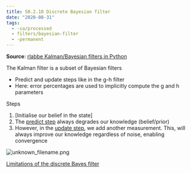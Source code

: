 ```yaml
---
title: 50.2.10 Discrete Bayesian filter
date: "2020-08-31"
tags:
  - -sa/processed
  - filters/bayesian-filter
  - -permanent
---
```


**Source**: [rlabbe Kalman/Bayesian filters in Python](rlabbe-kalman_bayesian-filters-in-python.md)

The Kalman filter is a subset of Bayesian filters

*   Predict and update steps like in the g-h filter
*   Here: error percentages are used to implicitly compute the g and h parameters

Steps

1.  \[Initialise our belief in the state\]
2.  The [predict step](predict-step.md) always degrades our knowledge (belief/prior)
3.  However, in the [update step](update-step.md), we add another measurement. This, will always improve our knowledge regardless of noise, enabling convergence

![unknown_filename.png](./_resources/50.2.10_Discrete_Bayesian_filter.resources/unknown_filename.png)

[Limitations of the discrete Bayes filter](limitations-of-the-discrete-bayes-filter.md)

